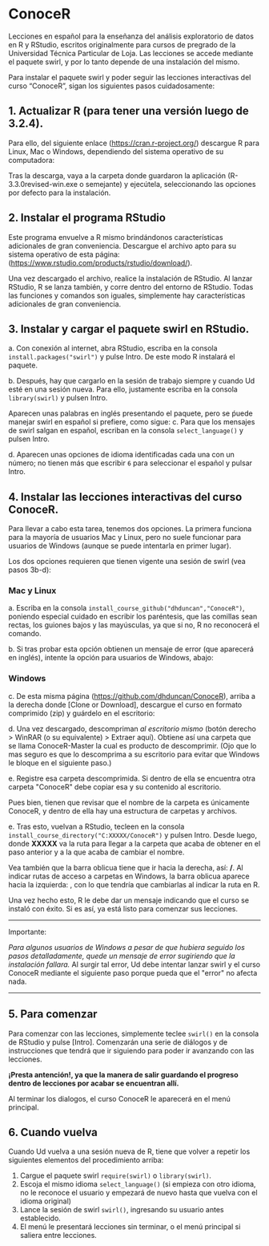 # ConoceR
Lecciones en español para la enseñanza del análisis exploratorio de datos en R y RStudio, escritos originalmente para cursos de pregrado de la Universidad Técnica Particular de Loja.  Las lecciones se accede mediante el paquete swirl, y por lo tanto depende de una instalación del mismo.

Para instalar el paquete swirl y poder seguir las lecciones interactivas del curso “ConoceR”, sigan los siguientes pasos cuidadosamente:

## 1. Actualizar R (para tener una versión luego de 3.2.4). 
Para ello, del siguiente enlace (https://cran.r-project.org/) descargue R para Linux, Mac o Windows, dependiendo del sistema operativo de su computadora:

Tras la descarga, vaya a la carpeta donde guardaron la aplicación (R-3.3.0revised-win.exe o semejante) y ejecútela, seleccionando las opciones por defecto para la instalación.

## 2. Instalar el programa RStudio
Este programa envuelve a R mismo brindándonos características adicionales de gran conveniencia. Descargue el archivo apto para su sistema operativo de esta página: (https://www.rstudio.com/products/rstudio/download/). 

Una vez descargado el archivo, realice la instalación de RStudio. Al lanzar RStudio, R se lanza también, y corre dentro del entorno de RStudio. Todas las funciones y comandos son iguales, simplemente hay características adicionales de gran conveniencia.

## 3. Instalar y cargar el paquete swirl en RStudio.

a. Con conexión al internet, abra RStudio, escriba en la consola `install.packages("swirl")` y pulse Intro. De este modo R instalará el paquete. 

b. Después, hay que cargarlo en la sesión de trabajo siempre y cuando Ud esté en una sesión nueva. Para ello, justamente escriba en la consola `library(swirl)` y pulsen Intro.

Aparecen unas palabras en inglés presentando el paquete, pero se ṕuede manejar swirl en español si prefiere, como sigue:
c. Para que los mensajes de swirl salgan en español, escriban en la consola `select_language()` y pulsen Intro. 

d. Aparecen unas opciones de idioma identificadas cada una con un número; no tienen más que escribir `6` para seleccionar el español y pulsar Intro.

## 4. Instalar las lecciones interactivas del curso ConoceR.
Para llevar a cabo esta tarea, tenemos dos opciones. La primera funciona para la mayoría de usuarios Mac y Linux, pero no suele funcionar para usuarios de Windows (aunque se puede intentarla en primer lugar).

Los dos opciones requieren que tienen vigente una sesión de swirl (vea pasos 3b-d):

### Mac y Linux
a. Escriba en la consola `install_course_github("dhduncan","ConoceR")`, poniendo especial cuidado en escribir los paréntesis, que las comillas sean rectas, los guiones bajos y las mayúsculas, ya que si no, R no reconocerá el comando. 

b. Si tras probar esta opción obtienen un mensaje de error (que aparecerá en inglés), intente la opción para usuarios de Windows, abajo:

### Windows
c. De esta misma página (https://github.com/dhduncan/ConoceR), arriba a la derecha donde [Clone or Download], descargue el curso en formato comprimido (zip) y guárdelo en el escritorio:

d. Una vez descargado, descompriman *al escritorio mismo* (botón derecho > WinRAR (o su equivalente) > Extraer aquí). Obtiene así una carpeta que se llama ConoceR-Master la cual es producto de descomprimir.  (Ojo que lo mas seguro es que lo descomprima a su escritorio para evitar que Windows le bloque en el siguiente paso.)

e. Registre esa carpeta descomprimida. Si dentro de ella se encuentra otra carpeta "ConoceR" debe copiar esa y su contenido al escritorio.  

Pues bien, tienen que revisar que el nombre de la carpeta es únicamente ConoceR, y dentro de ella hay una estructura de carpetas y archivos. 

e. Tras esto, vuelvan a RStudio, tecleen en la consola `install_course_directory("C:XXXXX/ConoceR")` y pulsen Intro. Desde luego, donde **XXXXX** va la ruta para llegar a la carpeta que acaba de obtener en el paso anterior y a la que acaba de cambiar el nombre.

Vea también que la barra oblicua tiene que ir hacia la derecha, así: **/**. Al indicar rutas de acceso a carpetas en Windows, la barra oblicua aparece hacia la izquierda: \, con lo que tendría que cambiarlas al indicar la ruta en R.

Una vez hecho esto, R le debe dar un mensaje indicando que el curso se instaló con éxito. Si es así, ya está listo para comenzar sus lecciones.

___
Importante:

*Para algunos usuarios de Windows a pesar de que hubiera seguido los pasos detalladamente, quede un mensaje de error sugiriendo que la instalación fallara.*   Al surgir tal error, Ud debe intentar lanzar swirl y el curso ConoceR mediante el siguiente paso porque pueda que el "error" no afecta nada.
___

## 5. Para comenzar

Para comenzar con las lecciones, simplemente teclee `swirl()` en la consola de RStudio y pulse [Intro]. Comenzarán una serie de diálogos y de instrucciones que tendrá que ir siguiendo para poder ir avanzando con las lecciones.  

**¡Presta antención!, ya que la manera de salir guardando el progreso dentro de lecciones por acabar se encuentran allí.**

Al terminar los dialogos, el curso ConoceR le aparecerá en el menú principal.

## 6. Cuando vuelva
Cuando Ud vuelva a una sesión nueva de R, tiene que volver a repetir los siguientes elementos del procedimiento arriba:

1. Cargue el paquete swirl `require(swirl)` o `library(swirl)`.
2. Escoja el mismo idioma `select_language()` (si empieza con otro idioma, no le reconoce el usuario y empezará de nuevo hasta que vuelva con el idioma original)
3. Lance la sesión de swirl `swirl()`, ingresando su usuario antes establecido. 
4. El menú le presentará lecciones sin terminar, o el menú principal si saliera entre lecciones.




